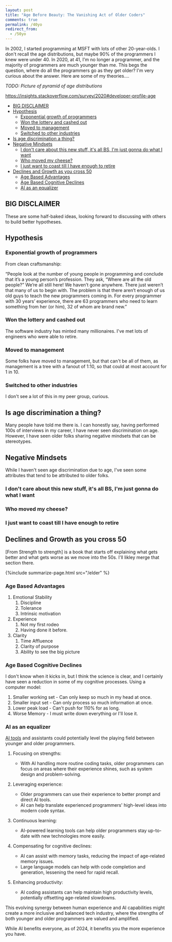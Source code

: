 ```yaml
---
layout: post
title: "Age Before Beauty: The Vanishing Act of Older Coders"
comments: true
permalink: /40yo
redirect_from:
  - /50yo
---
```


In 2002, I started programming at MSFT with lots of other 20-year-olds. I don't recall the age distributions, but maybe 90% of the programmers I knew were under 40. In 2020, at 41, I'm no longer a programmer, and the majority of programmers are much younger than me. This begs the question, where do all the programmers go as they get older? I'm very curious about the answer. Here are some of my theories....

_TODO: Picture of pyramid of age distributions_

<https://insights.stackoverflow.com/survey/2020#developer-profile-age>

<!-- prettier-ignore-start -->
<!-- vim-markdown-toc GFM -->

- [BIG DISCLAIMER](#big-disclaimer)
- [Hypothesis](#hypothesis)
    - [Exponential growth of programmers](#exponential-growth-of-programmers)
    - [Won the lottery and cashed out](#won-the-lottery-and-cashed-out)
    - [Moved to management](#moved-to-management)
    - [Switched to other industries](#switched-to-other-industries)
- [Is age discrimination a thing?](#is-age-discrimination-a-thing)
- [Negative Mindsets](#negative-mindsets)
    - [I don't care about this new stuff, it's all BS, I'm just gonna do what I want](#i-dont-care-about-this-new-stuff-its-all-bs-im-just-gonna-do-what-i-want)
    - [Who moved my cheese?](#who-moved-my-cheese)
    - [I just want to coast till I have enough to retire](#i-just-want-to-coast-till-i-have-enough-to-retire)
- [Declines and Growth as you cross 50](#declines-and-growth-as-you-cross-50)
    - [Age Based Advantages](#age-based-advantages)
    - [Age Based Cognitive Declines](#age-based-cognitive-declines)
    - [AI as an equalizer](#ai-as-an-equalizer)

<!-- vim-markdown-toc -->
<!-- prettier-ignore-end -->

## BIG DISCLAIMER

These are some half-baked ideas, looking forward to discussing with others to build better hypotheses.

## Hypothesis

### Exponential growth of programmers

From clean craftsmanship:

“People look at the number of young people in programming and conclude that it’s a young person’s profession. They ask, “Where are all the old people?” We’re all still here! We haven’t gone anywhere. There just weren’t that many of us to begin with. The problem is that there aren’t enough of us old guys to teach the new programmers coming in. For every programmer with 30 years’ experience, there are 63 programmers who need to learn something from her (or him), 32 of whom are brand new.”

### Won the lottery and cashed out

The software industry has minted many millionaires. I've met lots of engineers who were able to retire.

### Moved to management

Some folks have moved to management, but that can't be all of them, as management is a tree with a fanout of 1:10, so that could at most account for 1 in 10.

### Switched to other industries

I don't see a lot of this in my peer group, curious.

## Is age discrimination a thing?

Many people have told me there is. I can honestly say, having performed 100s of interviews in my career, I have never seen discrimination on age. However, I have seen older folks sharing negative mindsets that can be stereotypes.

## Negative Mindsets

While I haven't seen age discrimination due to age, I've seen some attributes that tend to be attributed to older folks.

### I don't care about this new stuff, it's all BS, I'm just gonna do what I want

### Who moved my cheese?

### I just want to coast till I have enough to retire

## Declines and Growth as you cross 50

[From Strength to strength] is a book that starts off explaining what gets better and what gets worse as we move into the 50s. I'll likley merge that section there.

{%include summarize-page.html src="/elder" %}

### Age Based Advantages

1. Emotional Stability
   1. Discipline
   1. Tolerance
   1. Intrinsic motivation
1. Experience
   1. Not my first rodeo
   1. Having done it before.
1. Clarity
   1. Time Affluence
   1. Clarity of purpose
   1. Ability to see the big picture

### Age Based Cognitive Declines

I don't know when it kicks in, but I think the science is clear, and I certainly have seen a reduction in some of my cognitive processes. Using a computer model:

1. Smaller working set - Can only keep so much in my head at once.
1. Smaller input set - Can only process so much information at once.
1. Lower peak load - Can't push for 110% for as long.
1. Worse Memory - I must write down everything or I'll lose it.

### AI as an equalizer

[AI tools](/ai-coder) and assistants could potentially level the playing field between younger and older programmers.

1. Focusing on strengths:

   - With AI handling more routine coding tasks, older programmers can focus on areas where their experience shines, such as system design and problem-solving.

2. Leveraging experience:

   - Older programmers can use their experience to better prompt and direct AI tools.
   - AI can help translate experienced programmers' high-level ideas into modern code syntax.

3. Continuous learning:

   - AI-powered learning tools can help older programmers stay up-to-date with new technologies more easily.

4. Compensating for cognitive declines:

   - AI can assist with memory tasks, reducing the impact of age-related memory issues.
   - Large language models can help with code completion and generation, lessening the need for rapid recall.

5. Enhancing productivity:
   - AI coding assistants can help maintain high productivity levels, potentially offsetting age-related slowdowns.

This evolving synergy between human experience and AI capabilities might create a more inclusive and balanced tech industry, where the strengths of both younger and older programmers are valued and amplified.

While AI benefits everyone, as of 2024, it benefits you the more experience you have.
